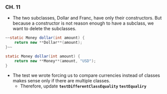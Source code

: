 ### CH. 11

- The two subclasses, Dollar and Franc, have only their constructors. But because a constructor is not reason enough to have a subclass, we want to delete the subclasses.

```java
~~static Money dollar(int amount) { 
	return new **Dollar**(amount);
}~~
```

```java
static Money dollar(int amount) { 
	return new **Money**(amount, "USD");
}
```

- The test we wrote forcing us to compare currencies instead of classes makes sense only if there are multiple classes.
    - Therefore,  update **`testDifferentClassEquality`  `testEqualiry`**